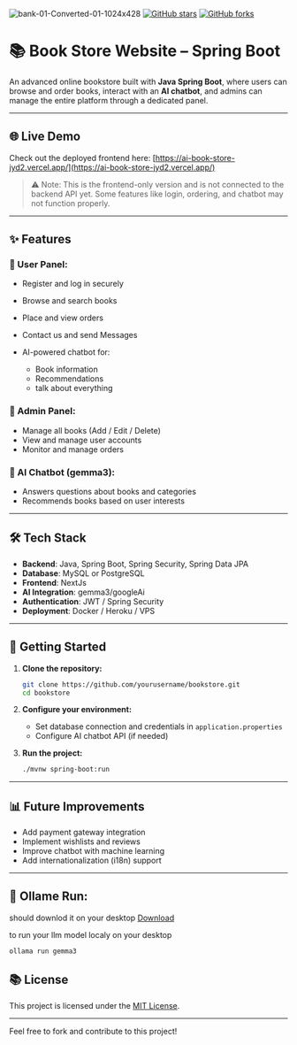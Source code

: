 ![bank-01-Converted-01-1024x428](https://github.com/user-attachments/assets/8235a88a-2d3b-4cb3-8fee-676c8521c1a0)
[![GitHub stars](https://img.shields.io/github/stars/iampawan/FlutterExampleApps.svg?style=social&label=Star)](https://github.com/amirziyacode)
[![GitHub forks](https://img.shields.io/github/forks/iampawan/FlutterExampleApps.svg?style=social&label=Fork)](https://github.com/amirziyacode?tab=repositories)


# 📚 Book Store Website – Spring Boot

An advanced online bookstore built with **Java Spring Boot**, where users can browse and order books, interact with an **AI chatbot**, and admins can manage the entire platform through a dedicated panel.

---

## 🌐 Live Demo

Check out the deployed frontend here: [https://ai-book-store-jyd2.vercel.app/](https://ai-book-store-jyd2.vercel.app/)
> ⚠️ Note: This is the frontend-only version and is not connected to the backend API yet. Some features like login, ordering, and chatbot may not function properly.

---

## ✨ Features

### 👤 User Panel:

* Register and log in securely
* Browse and search books
* Place and view orders
* Contact us and send  Messages
* AI-powered chatbot for:

  * Book information
  * Recommendations
  * talk about everything

### 🔧 Admin Panel:

* Manage all books (Add / Edit / Delete)
* View and manage user accounts
* Monitor and manage orders

### 🤖 AI Chatbot (gemma3):

* Answers questions about books and categories
* Recommends books based on user interests

---

## 🛠️ Tech Stack

* **Backend**: Java, Spring Boot, Spring Security, Spring Data JPA
* **Database**: MySQL or PostgreSQL
* **Frontend**: NextJs
* **AI Integration**: gemma3/googleAi
* **Authentication**: JWT / Spring Security
* **Deployment**: Docker / Heroku / VPS

---

## 🚀 Getting Started

1. **Clone the repository:**

   ```bash
   git clone https://github.com/yourusername/bookstore.git
   cd bookstore
   ```

2. **Configure your environment:**

   * Set database connection and credentials in `application.properties`
   * Configure AI chatbot API (if needed)

3. **Run the project:**

   ```bash
   ./mvnw spring-boot:run
   ```

---

## 📊 Future Improvements

* Add payment gateway integration
* Implement wishlists and reviews
* Improve chatbot with machine learning
* Add internationalization (i18n) support

---

## 🤖 Ollame Run:
should downlod it on your desktop [Download](https://ollama.com)

to run your llm model localy on your desktop

```bash
ollama run gemma3
```


## 📚 License

This project is licensed under the [MIT License](LICENSE).

---

Feel free to fork and contribute to this project!
